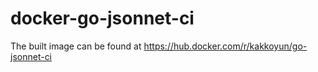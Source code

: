 # docker-go-jsonnet-ci

The built image can be found at https://hub.docker.com/r/kakkoyun/go-jsonnet-ci
